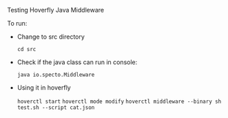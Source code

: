 
Testing Hoverfly Java Middleware

To run: 

- Change to src directory

    `cd src`

- Check if the java class can run in console:

    `java io.specto.Middleware`

- Using it in hoverfly

    `hoverctl start`
    `hoverctl mode modify`
    `hoverctl middleware --binary sh test.sh --script cat.json`


